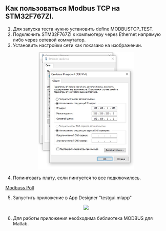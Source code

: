 ## Как пользоваться Modbus TCP на STM32F767ZI.

 1) Для запуска теста нужно установить define MODBUSTCP_TEST.
 2) Подключить STM32F767ZI к компьютеру через Ethernet напрямую либо через сетевой коммутатор.
 3) Установить настройки сети как показано на изображении.
   <p align="center">
  <img src="/Matlab GUI/pictures/Настройки.jpg" width=300/>
  </p>
  
 4) Попинговать плату, если пингуется то все подключилось. 
  
 [Modbuss Poll](https://www.modbustools.com/download.html)

 
 5) Запустить приложение в App Designer "testgui.mlapp"
   <p align="center">
  <img src="/modbusTCP/pictures/приложение.jpg" width=300/>
  </p>
  
 6) Для работы приложения необходима библиотека MODBUS для Matlab.
